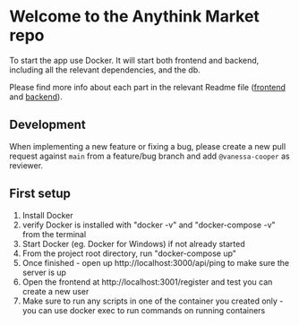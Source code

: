 # Welcome to the Anythink Market repo

To start the app use Docker. It will start both frontend and backend, including all the relevant dependencies, and the db.

Please find more info about each part in the relevant Readme file ([frontend](frontend/readme.md) and [backend](backend/README.md)).

## Development

When implementing a new feature or fixing a bug, please create a new pull request against `main` from a feature/bug branch and add `@vanessa-cooper` as reviewer.

## First setup

1. Install Docker
2. verify Docker is installed with "docker -v" and "docker-compose -v" from the terminal
3. Start Docker (eg. Docker for Windows) if not already started
4. From the project root directory, run "docker-compose up"
5. Once finished  - open up http://localhost:3000/api/ping to make sure the server is up
6. Open the frontend at http://localhost:3001/register and test you can create a new user
7. Make sure to run any scripts in one of the container you created only - you can use docker exec to run commands on running containers

